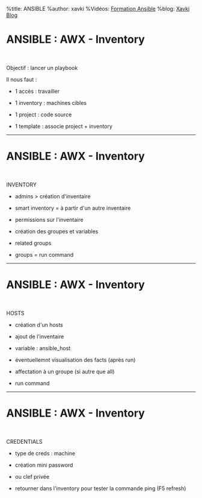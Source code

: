 %title: ANSIBLE
%author: xavki
%Vidéos: [Formation Ansible](https://www.youtube.com/playlist?list=PLn6POgpklwWoCpLKOSw3mXCqbRocnhrh-)
%blog: [Xavki Blog](https://xavki.blog)


# ANSIBLE : AWX - Inventory


<br>

Objectif : lancer un playbook

Il nous faut :

* 1 accès : travailler

* 1 inventory : machines cibles

* 1 project : code source

* 1 template : associe project + inventory

-------------------------------------------------------------------------

# ANSIBLE : AWX - Inventory

<br>

INVENTORY

* admins > création d'inventaire

* smart inventory = à partir d'un autre inventaire

* permissions sur l'inventaire

* création des groupes et variables

* related groups

* groups = run command

-------------------------------------------------------------------------

# ANSIBLE : AWX - Inventory

<br>

HOSTS

* création d'un hosts

* ajout de l'inventaire 

* variable : ansible_host

* éventuellemnt visualisation des facts (après run)

* affectation à un groupe (si autre que all)

* run command

-------------------------------------------------------------------------

# ANSIBLE : AWX - Inventory

<br>

CREDENTIALS

* type de creds : machine

* création mini password

* ou clef privée

* retourner dans l'inventory pour tester la commande ping (F5 refresh)

 


